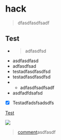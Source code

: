 # hack

> dfasdfasdfsadf

## Test

- > adfasdfsd
- asdfasdfasd
- adfasdfsad
- testadfasdfasdfsd
- testadfasdfasdfsd
- - adfasdfsadfsadf
- asdfadfdsafsd
- [x] Testadfadsfsadsdfs

[Test](https://www.google.com)

![](https://i.imgur.com/mdI6myO.png)

> [comment](https://github.com/Yiya-Solutions/sample/tree/c6fc36b1d09641a59ba771b4e9ebbe9a3434c517/8UiSpXS7QjmKbyRfzyFqbQ/README.md)asdfasdf
